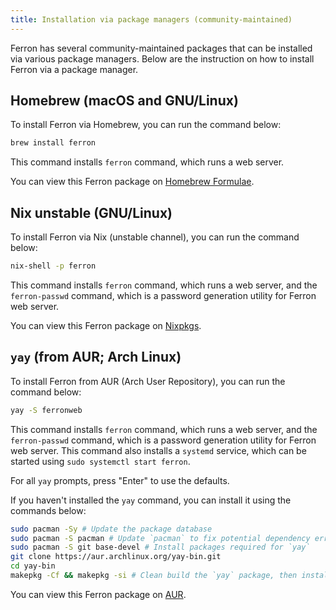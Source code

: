 ```yaml
---
title: Installation via package managers (community-maintained)
---
```


Ferron has several community-maintained packages that can be installed via various package managers. Below are the instruction on how to install Ferron via a package manager.

## Homebrew (macOS and GNU/Linux)

To install Ferron via Homebrew, you can run the command below:

```bash
brew install ferron
```

This command installs `ferron` command, which runs a web server.

You can view this Ferron package on [Homebrew Formulae](https://formulae.brew.sh/formula/ferron).

## Nix unstable (GNU/Linux)

To install Ferron via Nix (unstable channel), you can run the command below:

```bash
nix-shell -p ferron
```

This command installs `ferron` command, which runs a web server, and the `ferron-passwd` command, which is a password generation utility for Ferron web server.

You can view this Ferron package on [Nixpkgs](https://search.nixos.org/packages?channel=unstable&show=ferron&from=0&size=50&sort=relevance&type=packages&query=ferron).

## `yay` (from AUR; Arch Linux)

To install Ferron from AUR (Arch User Repository), you can run the command below:

```bash
yay -S ferronweb
```

This command installs `ferron` command, which runs a web server, and the `ferron-passwd` command, which is a password generation utility for Ferron web server. This command also installs a `systemd` service, which can be started using `sudo systemctl start ferron`.

For all `yay` prompts, press "Enter" to use the defaults.

If you haven't installed the `yay` command, you can install it using the commands below:

```bash
sudo pacman -Sy # Update the package database
sudo pacman -S pacman # Update `pacman` to fix potential dependency errors
sudo pacman -S git base-devel # Install packages required for `yay`
git clone https://aur.archlinux.org/yay-bin.git
cd yay-bin
makepkg -Cf && makepkg -si # Clean build the `yay` package, then install the package and its dependencies
```

You can view this Ferron package on [AUR](https://aur.archlinux.org/packages/ferronweb).
